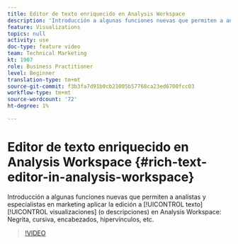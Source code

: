 ```yaml
---
title: Editor de texto enriquecido en Analysis Workspace
description: 'Introducción a algunas funciones nuevas que permiten a analistas y especialistas en marketing aplicar la edición a visualizaciones de texto (o descripciones) en Analysis Workspace: negrita, cursiva, encabezados, hipervínculos, etc.'
feature: Visualizations
topics: null
activity: use
doc-type: feature video
team: Technical Marketing
kt: 1907
role: Business Practitioner
level: Beginner
translation-type: tm+mt
source-git-commit: f3b3fa7d91b0cb21005b57768ca23ed6700fcc03
workflow-type: tm+mt
source-wordcount: '72'
ht-degree: 1%

---
```



# Editor de texto enriquecido en Analysis Workspace {#rich-text-editor-in-analysis-workspace}

Introducción a algunas funciones nuevas que permiten a analistas y especialistas en marketing aplicar la edición a [!UICONTROL texto] [!UICONTROL visualizaciones] (o descripciones) en Analysis Workspace: Negrita, cursiva, encabezados, hipervínculos, etc.

>[!VIDEO](https://video.tv.adobe.com/v/23726/?quality=12)
